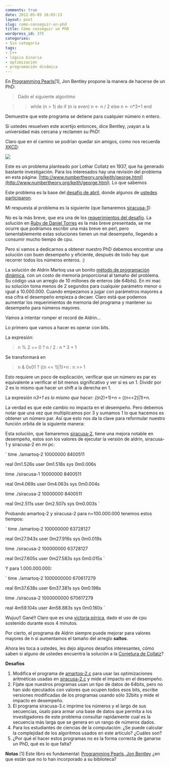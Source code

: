```yaml
---
comments: true
date: 2012-05-05 16:03:13
layout: post
slug: como-conseguir-un-phd
title: Cómo conseguir un PhD
wordpress_id: 375
categories:
- Sin categoría
tags:
- C++
- lógica binaria
- optimización
- programación dinámica
---
```


En [Programming Pearls](http://amzn.to/IlzYgo)[1], Jon Bentley propone la manera de hacerse de un PhD:





> Dado el siguiente algoritmo

>
>> while (n > 1) do
if (n is even)
n <- n / 2
else
n <- n*3+1
end
> 
> 
Demuestre que este programa se detiene para cualquier número n entero.





Si ustedes resuelven este acertijo entonces, dice Bentley, ¡vayan a la universidad más cercana y reclamen su PhD!

Claro que en el camino se podrían quedar sin amigos, como nos recuerda [XKCD](http://xkcd.com/710/):

[![](http://www.programando.org/blog/wp-content/uploads/2012/05/collatz_conjecture.png)](http://www.programando.org/blog/wp-content/uploads/2012/05/collatz_conjecture.png)

Este es un problema planteado por Lothar Collatz en 1937, que ha generado bastante investigación. Para los interesados hay una revisión del problema en esta página: [http://www.numbertheory.org/keith/george.html](http://www.numbertheory.org/keith/george.html).
Lo que sabemos

Este problema es la base del [desafío de abril](http://www.programando.org/blog/2012/04/desafio-2012-04-el-problema-de-siracusa/), donde algunos de [ustedes participaron](http://www.programando.org/blog/2012/04/desafio-2012-04-and-the-winner-is/).

Mi respuesta al problema es la siguiente (que llamaremos [siracusa-1](siracusa/siracusa-1.c)):



No es la más breve, que era una de los [requerimientos del desafío](http://www.programando.org/blog/2012/04/desafio-2012-04-el-problema-de-siracusa/). La solución en [Ruby de Daniel Torres](https://github.com/lnds/programando.org/blob/master/siracusa/dtorres-1.rb) es la más breve presentada, se me ocurre que podríamos escribir una más breve en perl, pero lamentablemente estas soluciones tienen un mal desempeño, llegando a consumir mucho tiempo de cpu.

Pero si vamos a dedicarnos a obtener nuestro PhD debemos encontrar una solución con buen desempeño y eficiente, después de todo hay que recorrer todos los números enteros. :)

La solución de Aldrin Martoq usa un bonito [método de programación dinámica](https://github.com/aldrinmartoq/lnds-siracusa/blob/master/siracusa-performante.c), con un costo de memoria proporcional al tamaño del problema. Su código usa un arreglo de 10 millones de enteros (de 64bits). En mi mac su solución toma menos de 2 segundos para cualquier parámetro menor o igual a 10.000.000. Cuando empezamos a jugar con parámetros mayores a esa cifra el desempeño empieza a decaer. Claro está que podemos aumentar los requerimientos de memoria del programa y mantener su desempeño para números mayores.

Vamos a intentar romper el record de Aldrin...

Lo primero que vamos a hacer es operar con bits.

La expresión:



> n % 2 == 0 ? n / 2 : n * 3 + 1



Se transformará en



> n & 0x01 ? ((n << 1)|1)+n : n >> 1



Esto requiere un poco de explicación, verificar que un número es par es equivalente a verificar el bit menos  significativo y ver si es un 1. Dividir por 2 es lo mismo que hacer un shift a la derecha en 1.

La expresión n*3+1 es lo mismo que hacer: ((n*2)+1)+n = ((n<<2)|1)+n.

La verdad es que este cambio no impacta en el desempeño. Pero debemos notar que una vez que multiplicamos por 3 y sumamos 1 lo que hacemos es obtener un número par. Así que esto nos da la clave para reformular nuestro función orbita de la siguiente manera:
  


Esta solución, que llamaremos [siracusa-2](https://github.com/lnds/programando.org/blob/master/siracusa/siracusa-2.c), tiene una mejora notable en desempeño, estos son los valores de ejecutar la versión de aldrin, siracusa-1 y siracusa-2 en mi pc:

`
time ./amartoq-2 10000000
8400511

real	0m1.526s
user	0m1.518s
sys	0m0.006s

time ./siracusa-1 10000000
8400511

real	0m4.069s
user	0m4.063s
sys	0m0.004s

time ./siracusa-2 10000000
8400511

real	0m2.511s
user	0m2.507s
sys	0m0.003s
`

Probando amartoq-2 y siracusa-2 para n=100.000.000 tenemos estos tiempos:

`
time ./amartoq-2 100000000
63728127

real	0m27.943s
user	0m27.916s
sys	0m0.019s

time ./siracusa-2 100000000
63728127

real	0m27.605s
user	0m27.583s
sys	0m0.015s
`

Y para 1.000.000.000:

`
time ./amartoq-2 1000000000
670617279

real	6m37.638s
user	6m37.381s
sys	0m0.198s

time ./siracusa-2 1000000000
670617279

real	4m59.104s
user	4m58.883s
sys	0m0.160s
`

Wujuu!! Gané!! Claro que es una [victoria pírrica](http://es.wikipedia.org/wiki/Victoria_p%C3%ADrrica), dado el uso de cpu sostenido durante esos 4 minutos.

Por cierto, el programa de Aldrin siempre puede mejorar para valores mayores de n si aumentamos el tamaño del arreglo **saltos**.

Ahora les toca a ustedes, les dejo algunos desafíos interesantes, cómo saben si alguno de ustedes encuentra la solución a la [Conjetura de Collatz](http://en.wikipedia.org/wiki/Collatz_conjecture)?

**Desafíos**

1. Modifica el programa de [amartoq-2.c](https://github.com/lnds/programando.org/blob/master/siracusa/amartoq-2.c) para usar las optimizaciones aritméticas usadas en [siracusa-2.c](https://github.com/lnds/programando.org/blob/master/siracusa/siracusa-2.c) y mide el impacto en el desempeño.
2. Fíjate que nuestros programas usan un tipo de datos de 64bits, pero no han sido ejecutados con valores que ocupen todos esos bits, escribe versiones modificadas de los programas usando sólo 32bits y mide el impacto en desempeño.
3. El programa siracusa-3.c imprime los números y el largo de sus secuencias, úsalo para armar una base de datos que permita a los investigadores de este problema consultar rapidamente cual es la secuencia más larga que se genera en un rango de números dados. 
4. Para los estudiantes de ciencias de la computación: ¿Se puede calcular la complejidad de los algoritmos usados en este artículo? ¿Cuáles son?
5. ¿Por qué el hacer estos programas no es la forma correcta de ganarse un PhD, qué es lo que falta?

**Notas**
[1] Este libro es fundamental: [Programming Pearls, Jon Bentley](http://amzn.to/IlzYgo) ¿en que están que no lo han incorporado a su biblioteca?
